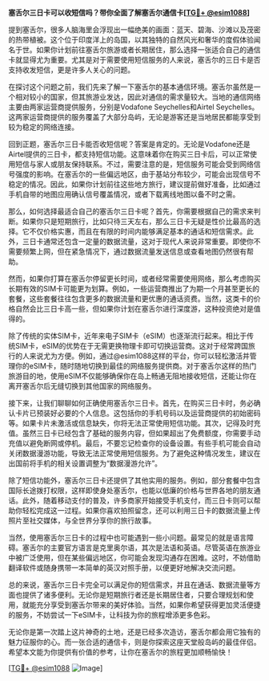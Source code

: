 **塞舌尔三日卡可以收短信吗？带你全面了解塞舌尔通信卡[[TG💪+ @esim1088](https://t.me/s/esim1088)]**

提到塞舌尔，很多人脑海里会浮现出一幅绝美的画面：蓝天、碧海、沙滩以及茂密的热带植被。这个位于印度洋上的岛国，以其独特的自然风光和奢华的度假体验闻名于世。如果你计划前往塞舌尔旅游或者长期居住，那么选择一张适合自己的通信卡就显得尤为重要。尤其是对于需要使用短信服务的人来说，塞舌尔的三日卡是否支持收发短信，更是许多人关心的问题。

在探讨这个问题之前，我们先来了解一下塞舌尔的基本通信环境。塞舌尔虽然是一个相对较小的国家，但其旅游业发达，因此对通信的需求量较大。当地的通信网络主要由两家运营商提供服务，分别是Vodafone Seychelles和Airtel Seychelles。这两家运营商提供的服务覆盖了大部分岛屿，无论是游客还是当地居民都能享受到较为稳定的网络连接。

回到正题，塞舌尔三日卡能否收短信呢？答案是肯定的。无论是Vodafone还是Airtel提供的三日卡，都支持短信功能。这意味着你在购买三日卡后，可以正常使用短信与家人或朋友保持联系。不过，需要注意的是，短信服务可能会受到网络信号强度的影响。在塞舌尔的一些偏远地区，由于基站分布较少，可能会出现信号不稳定的情况。因此，如果你计划前往这些地方旅行，建议提前做好准备，比如通过手机自带的地图应用确认信号覆盖情况，或者下载离线地图以备不时之需。

那么，如何选择最适合自己的塞舌尔三日卡呢？首先，你需要根据自己的需求来判断。如果你只是短期旅行，比如只待三天左右，那么三日卡无疑是性价比最高的选择。它不仅价格实惠，而且在有限的时间内能够满足基本的通话和短信需求。此外，三日卡通常还包含一定量的数据流量，这对于现代人来说非常重要。即使你不需要频繁上网，但在紧急情况下，通过数据流量发送信息或查看地图仍然很有帮助。

然而，如果你打算在塞舌尔停留更长时间，或者经常需要使用网络，那么考虑购买长期有效的SIM卡可能更为划算。例如，一些运营商推出了为期一个月甚至更长的套餐，这些套餐往往包含更多的数据流量和更优惠的通话资费。当然，这类卡的价格自然会比三日卡高一些，但如果你计划在塞舌尔进行深度游，这种投资绝对是值得的。

除了传统的实体SIM卡，近年来电子SIM卡（eSIM）也逐渐流行起来。相比于传统SIM卡，eSIM的优势在于无需更换物理卡即可切换运营商。这对于经常跨国旅行的人来说尤为方便。例如，通过@esim1088这样的平台，你可以轻松激活并管理你的eSIM卡，随时随地切换到最佳的网络服务提供商。对于塞舌尔这样的热门旅游目的地，使用eSIM不仅能够确保你在岛上畅通无阻地接收短信，还能让你在离开塞舌尔后无缝切换到其他国家的网络服务。

接下来，让我们聊聊如何正确使用塞舌尔三日卡。首先，在购买三日卡时，务必确认卡片已预装好必要的个人信息。这包括你的手机号码以及运营商提供的初始密码等。如果卡片未激活或信息缺失，你将无法正常使用短信功能。其次，记得及时充值。虽然三日卡已经包含了基础的服务内容，但如果超出了免费额度，你需要手动充值以避免断网或停机。最后，不要忘记检查你的设备设置。有些手机可能会自动关闭数据漫游功能，导致无法正常使用短信服务。为了避免这种情况发生，建议在出国前将手机的相关设置调整为“数据漫游允许”。

除了短信功能外，塞舌尔三日卡还提供了其他实用的服务。例如，部分套餐中包含国际长途拨打权限，这样即使身处塞舌尔，也能以低廉的价格与世界各地的朋友通话。此外，随着移动支付的普及，许多商家开始接受手机支付，而三日卡则可以帮助你轻松完成这一过程。如果你喜欢拍照留念，还可以利用三日卡的数据流量上传照片至社交媒体，与全世界分享你的旅行故事。

当然，使用塞舌尔三日卡的过程中也可能遇到一些小问题。最常见的就是语言障碍。塞舌尔的主要官方语言是克里奥尔语，其次是法语和英语。尽管英语在旅游业中被广泛使用，但在某些偏远地区，你可能会发现沟通存在困难。这时，不妨借助翻译软件或随身携带一本简单的英汉对照手册，以便更好地解决交流问题。

总的来说，塞舌尔三日卡完全可以满足你的短信需求，并且在通话、数据流量等方面也提供了诸多便利。无论你是短期旅行者还是长期居住者，只要合理规划和使用，就能充分享受到塞舌尔带来的美好体验。当然，如果你希望获得更加灵活便捷的服务，不妨尝试一下eSIM卡，让科技为你的旅程增添更多色彩。

无论你是第一次踏上这片神奇的土地，还是已经多次造访，塞舌尔都会用它独有的魅力征服你的心。而一张合适的通信卡，则是你探索这座天堂般岛屿的最佳伴侣。希望本文能为你提供有价值的参考，让你在塞舌尔的旅程更加顺畅愉快！

[[TG💪+ @esim1088](https://t.me/s/esim1088) ![Image](https://i.postimg.cc/4NQfJmqS/Snipaste-2025-05-13-00-14-12.png)]